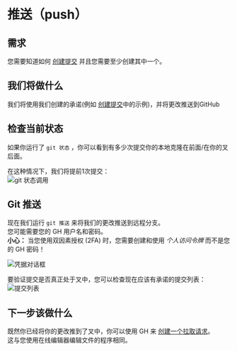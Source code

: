 # 推送（push）

## 需求

您需要知道如何 [创建提交](/Contribute/LocalClone/CreateCommit/) 并且您需要至少创建其中一个。

## 我们将做什么

我们将使用我们创建的承诺(例如 [创建提交](/Contribute/LocalClone/CreateCommit/)中的示例)，并将更改推送到GitHub

## 检查当前状态

如果你运行了 `git 状态` ，你可以看到有多少次提交你的本地克隆在前面/在你的叉后面。

在这种情况下，我们将提前1次提交：  
![git 状态调用](/Contribute/LocalClone/assets/Example1_Bash_GitStatus3.png)

## Git 推送

现在我们运行 `git 推送` 来将我们的更改推送到远程分支。  
您可能需要您的 GH 用户名和密码。  
**小心：** 当您使用双因素授权 (2FA) 时，您需要创建和使用 *个人访问令牌* 而不是您的 GH 密码！

![凭据对话框](/Contribute/LocalClone/assets/Example1_Bash_GitPush_Credentials.png)

要验证提交是否真正处于叉中，您可以检查现在应该有承诺的提交列表： ![提交列表](/Contribute/LocalClone/assets/Example1_CommitList.png)

## 下一步该做什么

既然你已经将你的更改推到了叉中，你可以使用 GH 来 [创建一个拉取请求](/Contribute/PullRequest/)。  
这与您使用在线编辑器编辑文件的程序相同。